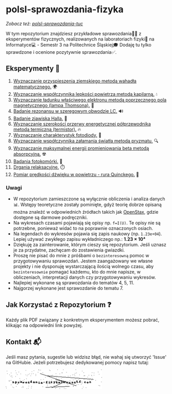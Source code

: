 # polsl-sprawozdania-fizyka

*Zobacz też: [polsl-sprawozdania-tuc](https://github.com/krzsztfwtk/polsl-sprawozdania-tuc)*

W tym repozytorium znajdziesz przykładowe sprawozdania👩‍🔬 z eksperymentów fizycznych, realizowanych na laboratoriach fizyki🔬 na Informatyce💻 - Semestr 3 na Politechnice Śląskiej🎓 Dodaję tu tylko sprawdzone i ocenione pozytywnie sprawozdania✅.

## Eksperymenty 🧪

1. [Wyznaczanie przyspieszenia ziemskiego metodą wahadła matematycznego.](./sources/wyznaczanie_przyspieszenia_ziemskiego_metoda_wahadla_matematycznego.pdf)  🌍
2. [Wyznaczanie współczynnika lepkości powietrza metodą kapilarną.](./sources/wyznaczanie_wspolczynnika_lepkosci_powietrza_metoda_kapilarna.pdf)  💧
3. [Wyznaczanie ładunku właściwego elektronu metodą poprzecznego pola magnetycznego (lampa Thomsona).](./sources/wyznaczanie_ladunku_wlasciwego_elektronu_metoda_poprzecznego_pola_magnetycznego_lampa_thomsona.pdf)  🧲
4. [Badanie rezonansu w szeregowym obwodzie LC.](./sources/badanie_rezonansu_w_szeregowym_obwodzie_lc.pdf)  🔊
5. [Badanie zjawiska Halla.](./sources/badanie_zjawiska_halla.pdf)  📡
6. [Wyznaczanie szerokości przerwy energetycznej półprzewodnika metodą termiczną (termistor).](./sources/wyznaczanie_szerokosci_przerwy_energetycznej_polprzewodnika_metoda_termiczna_termistor.pdf)  🔥
7. [Wyznaczanie charakterystyk fotodiody.](./sources/wyznaczanie_charakterystyk_fotodiody.pdf)  🌟
8. [Wyznaczanie współczynnika załamania światła metodą pryzmatu.](./sources/wyznaczanie_wspolczynnika_zalamania_swiatla_metoda_pryzmatu.pdf)  🔍
9. [Wyznaczanie maksymalnej energii promieniowania beta metodą absorpcyjną.](./sources/wyznaczanie_maksymalnej_energii_promieniowania_beta_metoda_absorpcyjna.pdf)  ☢️
10. [Badania fotokomórki.](./sources/wyznaczanie_charakterystyk_fotokomorki_gazowanej.pdf)  📸
11. [Drgania relaksacyjne.](./sources/badanie_drgan_relaksacyjnych_w_ukladzie_rc.pdf)  ⏱️
12. [Pomiar prędkości dźwięku w powietrzu - rura Quinckego.](./sources/wyznaczanie_predkosci_dzwieku_w_powietrzu_metoda_rezonansowa_quincky_ego.pdf)  🎵

### Uwagi

- W repozytorium zamieszczone są wyłącznie obliczenia i analiza danych 📊. Wstępy teoretyczne zostały pominięte, gdyż teorię dobrze opisaną można znaleźć w odpowiednich źródłach takich jak [OpenStax](https://openstax.org/subjects/science), gdzie dostępne są darmowe podręczniki.
- Na wykresach czasami pojawiają się opisy np. `f=I(U)`. Te opisy nie są potrzebne, ponieważ widać to na poprawnie oznaczonych osiach.
- Na legendach do wykresów pojawia się zapis naukowy (np. `1.23e+04`). Lepiej używać zwykłego zapisu wykładniczego np.: **1.23 × 10⁴**
- Dziękuję za zainterowanie, którym cieszy się repozytorium. Jeśli uznasz je za przydatne, zachęcam do zostawienia gwiazdki.
- Proszę nie pisać do mnie z próśbami o `bezinteresowną` pomoc w przygotowywaniu sprawozdań. Jestem zaangażowany we własne projekty i nie dysponuję wystarczającą ilością wolnego czasu, aby `bezinteresownie` pomagać każdemu, kto do mnie napisze, w obliczeniach, interpretacji danych czy przygotowywaniu wykresów.
- Najlepiej wykonane są sprawozdania do tematów 4, 5, 11.
- Najgorzej wykonane jest sprawozdanie do tematu 7.

## Jak Korzystać z Repozytorium ❓

Każdy plik PDF związany z konkretnym eksperymentem możesz pobrać, klikając na odpowiedni link powyżej.

## Kontakt 📬

Jeśli masz pytania, sugestie lub widzisz błąd, nie wahaj się utworzyć 'Issue' na GitHubie.
Jeżeli potrzebujesz dedykowanej pomocy napisz tutaj:

![kontakt](./kontakt.png)
